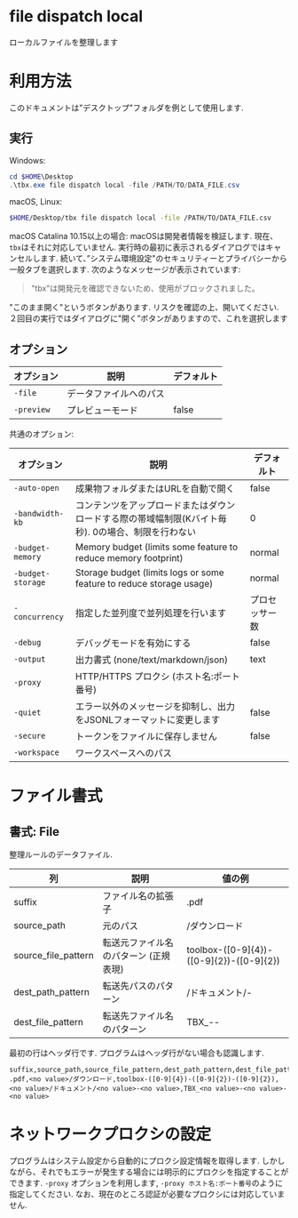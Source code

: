 # file dispatch local 

ローカルファイルを整理します 

# 利用方法

このドキュメントは"デスクトップ"フォルダを例として使用します.

## 実行

Windows:

```powershell
cd $HOME\Desktop
.\tbx.exe file dispatch local -file /PATH/TO/DATA_FILE.csv
```

macOS, Linux:

```bash
$HOME/Desktop/tbx file dispatch local -file /PATH/TO/DATA_FILE.csv
```

macOS Catalina 10.15以上の場合: macOSは開発者情報を検証します. 現在、`tbx`はそれに対応していません. 実行時の最初に表示されるダイアログではキャンセルします. 続いて、”システム環境設定"のセキュリティーとプライバシーから一般タブを選択します.
次のようなメッセージが表示されています:
> "tbx"は開発元を確認できないため、使用がブロックされました。

"このまま開く"というボタンがあります. リスクを確認の上、開いてください. ２回目の実行ではダイアログに"開く”ボタンがありますので、これを選択します

## オプション

| オプション | 説明                   | デフォルト |
|------------|------------------------|------------|
| `-file`    | データファイルへのパス |            |
| `-preview` | プレビューモード       | false      |

共通のオプション:

| オプション        | 説明                                                                                               | デフォルト     |
|-------------------|----------------------------------------------------------------------------------------------------|----------------|
| `-auto-open`      | 成果物フォルダまたはURLを自動で開く                                                                | false          |
| `-bandwidth-kb`   | コンテンツをアップロードまたはダウンロードする際の帯域幅制限(Kバイト毎秒). 0の場合、制限を行わない | 0              |
| `-budget-memory`  | Memory budget (limits some feature to reduce memory footprint)                                     | normal         |
| `-budget-storage` | Storage budget (limits logs or some feature to reduce storage usage)                               | normal         |
| `-concurrency`    | 指定した並列度で並列処理を行います                                                                 | プロセッサー数 |
| `-debug`          | デバッグモードを有効にする                                                                         | false          |
| `-output`         | 出力書式 (none/text/markdown/json)                                                                 | text           |
| `-proxy`          | HTTP/HTTPS プロクシ (ホスト名:ポート番号)                                                          |                |
| `-quiet`          | エラー以外のメッセージを抑制し、出力をJSONLフォーマットに変更します                                | false          |
| `-secure`         | トークンをファイルに保存しません                                                                   | false          |
| `-workspace`      | ワークスペースへのパス                                                                             |                |

# ファイル書式

## 書式: File

整理ルールのデータファイル. 

| 列                  | 説明                                  | 値の例                                        |
|---------------------|---------------------------------------|-----------------------------------------------|
| suffix              | ファイル名の拡張子                    | .pdf                                          |
| source_path         | 元のパス                              | <no value>/ダウンロード                       |
| source_file_pattern | 転送元ファイル名のパターン (正規表現) | toolbox-([0-9]{4})-([0-9]{2})-([0-9]{2})      |
| dest_path_pattern   | 転送先パスのパターン                  | <no value>/ドキュメント/<no value>-<no value> |
| dest_file_pattern   | 転送先ファイル名のパターン            | TBX_<no value>-<no value>-<no value>          |

最初の行はヘッダ行です. プログラムはヘッダ行がない場合も認識します.

```csv
suffix,source_path,source_file_pattern,dest_path_pattern,dest_file_pattern
.pdf,<no value>/ダウンロード,toolbox-([0-9]{4})-([0-9]{2})-([0-9]{2}),<no value>/ドキュメント/<no value>-<no value>,TBX_<no value>-<no value>-<no value>
```

# ネットワークプロクシの設定

プログラムはシステム設定から自動的にプロクシ設定情報を取得します. しかしながら、それでもエラーが発生する場合には明示的にプロクシを指定することができます. `-proxy` オプションを利用します, `-proxy ホスト名:ポート番号`のように指定してください. なお、現在のところ認証が必要なプロクシには対応していません.

